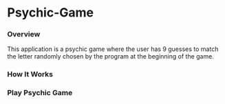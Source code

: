 # Psychic-Game
### Overview
This application is a psychic game where the user has 9 guesses to match the letter randomly chosen by the program at the beginning of the game.
### How It Works
### Play Psychic Game
